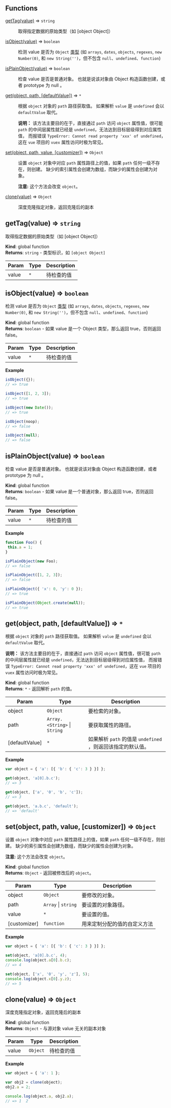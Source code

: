 ## Functions

<dl>
<dt><a href="#getTag">getTag(value)</a> ⇒ <code>string</code></dt>
<dd><p>取得指定数据的原始类型（如 [object Object]）</p>
</dd>
<dt><a href="#isObject">isObject(value)</a> ⇒ <code>boolean</code></dt>
<dd><p>检测 value 是否为 <code>Object</code>
<a href="http://www.ecma-international.org/ecma-262/7.0/#sec-ecmascript-language-types">类型</a>
(如 <code>arrays</code>, <code>dates</code>, <code>objects</code>, <code>regexes</code>, <code>new Number(0)</code>, 和 <code>new String(&#39;&#39;)</code>，但不包含 <code>null</code>、<code>undefined</code>、<code>function</code>)</p>
</dd>
<dt><a href="#isPlainObject">isPlainObject(value)</a> ⇒ <code>boolean</code></dt>
<dd><p>检查 value 是否是普通对象。 也就是说该对象由 Object 构造函数创建，或者 prototype 为 null 。</p>
</dd>
<dt><a href="#get">get(object, path, [defaultValue])</a> ⇒ <code>*</code></dt>
<dd><p>根据 <code>object</code> 对象的 <code>path</code> 路径获取值。 如果解析 <code>value</code> 是 <code>undefined</code> 会以 <code>defaultValue</code> 取代。</p>
<p><strong>说明：</strong> 该方法主要目的在于，直接通过 <code>path</code> 访问 <code>object</code> 属性值，很可能 <code>path</code> 的中间层属性就已经是 <code>undefined</code>，无法达到目标层级得到对应属性值，
而报错误 <code>TypeError: Cannot read property &#39;xxx&#39; of undefined</code>，这在 <code>vue</code> 项目的 <code>vuex</code> 属性访问时极为常见。</p>
</dd>
<dt><a href="#set">set(object, path, value, [customizer])</a> ⇒ <code>Object</code></dt>
<dd><p>设置 <code>object</code> 对象中对应 <code>path</code> 属性路径上的值，如果 <code>path</code> 任何一级不存在，则创建。
缺少的索引属性会创建为数组，而缺少的属性会创建为对象。</p>
<p><strong>注意:</strong> 这个方法会改变 <code>object</code>。</p>
</dd>
<dt><a href="#clone">clone(value)</a> ⇒ <code>Object</code></dt>
<dd><p>深度克隆指定对象，返回克隆后的副本</p>
</dd>
</dl>

<a name="getTag"></a>

## getTag(value) ⇒ <code>string</code>
取得指定数据的原始类型（如 [object Object]）

**Kind**: global function  
**Returns**: <code>string</code> - 类型标识，如 `[object Object]`  

| Param | Type | Description |
| --- | --- | --- |
| value | <code>\*</code> | 待检查的值 |

<a name="isObject"></a>

## isObject(value) ⇒ <code>boolean</code>
检测 value 是否为 `Object`
[类型](http://www.ecma-international.org/ecma-262/7.0/#sec-ecmascript-language-types)
(如 `arrays`, `dates`, `objects`, `regexes`, `new Number(0)`, 和 `new String('')`，但不包含 `null`、`undefined`、`function`)

**Kind**: global function  
**Returns**: <code>boolean</code> - 如果 value 是一个 Object 类型，那么返回 true，否则返回 false。  

| Param | Type | Description |
| --- | --- | --- |
| value | <code>\*</code> | 待检查的值 |

**Example**  
```js
isObject({});
// => true

isObject([1, 2, 3]);
// => true

isObject(new Date());
// => true

isObject(noop);
// => false

isObject(null);
// => false
```
<a name="isPlainObject"></a>

## isPlainObject(value) ⇒ <code>boolean</code>
检查 value 是否是普通对象。 也就是说该对象由 Object 构造函数创建，或者 prototype 为 null 。

**Kind**: global function  
**Returns**: <code>boolean</code> - 如果 value 是一个普通对象，那么返回 true，否则返回 false。  

| Param | Type | Description |
| --- | --- | --- |
| value | <code>\*</code> | 待检查的值 |

**Example**  
```js
function Foo() {
 this.a = 1;
}

isPlainObject(new Foo);
// => false

isPlainObject([1, 2, 3]);
// => false

isPlainObject({ 'x': 0, 'y': 0 });
// => true

isPlainObject(Object.create(null));
// => true
```
<a name="get"></a>

## get(object, path, [defaultValue]) ⇒ <code>\*</code>
根据 `object` 对象的 `path` 路径获取值。 如果解析 `value` 是 `undefined` 会以 `defaultValue` 取代。

**说明：** 该方法主要目的在于，直接通过 `path` 访问 `object` 属性值，很可能 `path` 的中间层属性就已经是 `undefined`，无法达到目标层级得到对应属性值，
而报错误 `TypeError: Cannot read property 'xxx' of undefined`，这在 `vue` 项目的 `vuex` 属性访问时极为常见。

**Kind**: global function  
**Returns**: <code>\*</code> - 返回解析 `path` 的值。  

| Param | Type | Description |
| --- | --- | --- |
| object | <code>Object</code> | 要检索的对象。 |
| path | <code>Array.&lt;String&gt;</code> \| <code>String</code> | 要获取属性的路径。 |
| [defaultValue] | <code>\*</code> | 如果解析 `path` 的值是 `undefined` ，则返回该指定的默认值。 |

**Example**  
```js
var object = { 'a': [{ 'b': { 'c': 3 } }] };

get(object, 'a[0].b.c');
// => 3

get(object, ['a', '0', 'b', 'c']);
// => 3

get(object, 'a.b.c', 'default');
// => 'default'
```
<a name="set"></a>

## set(object, path, value, [customizer]) ⇒ <code>Object</code>
设置 `object` 对象中对应 `path` 属性路径上的值，如果 `path` 任何一级不存在，则创建。
缺少的索引属性会创建为数组，而缺少的属性会创建为对象。

**注意:** 这个方法会改变 `object`。

**Kind**: global function  
**Returns**: <code>Object</code> - 返回被修改后的 `object`。  

| Param | Type | Description |
| --- | --- | --- |
| object | <code>Object</code> | 要修改的对象。 |
| path | <code>Array</code> \| <code>string</code> | 要设置的对象路径。 |
| value | <code>\*</code> | 要设置的值。 |
| [customizer] | <code>function</code> | 用来定制分配的值的自定义方法 |

**Example**  
```js
var object = { 'a': [{ 'b': { 'c': 3 } }] };

set(object, 'a[0].b.c', 4);
console.log(object.a[0].b.c);
// => 4

set(object, ['x', '0', 'y', 'z'], 5);
console.log(object.x[0].y.z);
// => 5
```
<a name="clone"></a>

## clone(value) ⇒ <code>Object</code>
深度克隆指定对象，返回克隆后的副本

**Kind**: global function  
**Returns**: <code>Object</code> - 与源对象 value 无关的副本对象  

| Param | Type | Description |
| --- | --- | --- |
| value | <code>Object</code> | 待检查的值 |

**Example**  
```js
var object = { 'a': 1 };

var obj2 = clone(object);
obj2.a = 2;

console.log(object.a, obj2.a);
// => 1  2
```
